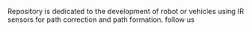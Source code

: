 Repository is dedicated to the development of robot or vehicles using IR sensors for path correction and path formation.
follow us